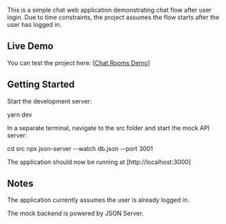 This is a simple chat web application demonstrating chat flow after user login. Due to time constraints, the project assumes the flow starts after the user has logged in.

## Live Demo

You can test the project here: [[Chat Rooms Demo](https://chat-rooms-omega.vercel.app/)]

## Getting Started

Start the development server:

yarn dev


In a separate terminal, navigate to the src folder and start the mock API server:

cd src
npx json-server --watch db.json --port 3001


The application should now be running at [http://localhost:3000]


## Notes

The application currently assumes the user is already logged in.

The mock backend is powered by JSON Server.